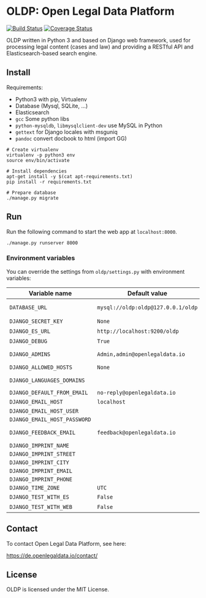 # OLDP: Open Legal Data Platform

[![Build Status](https://travis-ci.org/openlegaldata/oldp.svg?branch=master)](https://travis-ci.org/openlegaldata/oldp) [![Coverage Status](https://coveralls.io/repos/github/openlegaldata/oldp/badge.svg?branch=master)](https://coveralls.io/github/openlegaldata/oldp?branch=master)


OLDP written in Python 3 and based on Django web framework, used for processing legal content (cases and law) and
providing a RESTful API and Elasticsearch-based search engine.

## Install

Requirements:
- Python3 with pip, Virtualenv
- Database (Mysql, SQLite, ...)
- Elasticsearch
- `gcc` Some python libs
- `python-mysqldb`, `libmysqlclient-dev` use MySQL in Python
- `gettext` for Django locales with msguniq
- `pandoc` convert docbook to html (import GG)

```
# Create virtualenv
virtualenv -p python3 env
source env/bin/activate

# Install dependencies
apt-get install -y $(cat apt-requirements.txt)
pip install -r requirements.txt

# Prepare database
./manage.py migrate
```

## Run

Run the following command to start the web app at `localhost:8000`.

```
./manage.py runserver 8000
```

### Environment variables

You can override the settings from `oldp/settings.py` with environment variables:

| Variable name | Default value | Comment |
| ------------- | ------------- | ------- |
| `DATABASE_URL` | `mysql://oldp:oldp@127.0.0.1/oldp` | Path to database (usually mysql or sqlite) |
| `DJANGO_SECRET_KEY` | `None` | Set this in production mode |
| `DJANGO_ES_URL` | `http://localhost:9200/oldp` | Elasticsearch |
| `DJANGO_DEBUG` | `True` | Dev or production |
| `DJANGO_ADMINS` | `Admin,admin@openlegaldata.io` | Format: `Foo,foo@site.com;Bar,bar@site.com` |
| `DJANGO_ALLOWED_HOSTS` | `None` | Format: `foo.com,bar.net` |
| `DJANGO_LANGUAGES_DOMAINS` | | Format: `{'de.foo.com':'de','fr.foo.com':'fr'}` |
| `DJANGO_DEFAULT_FROM_EMAIL` | `no-reply@openlegaldata.io` | |
| `DJANGO_EMAIL_HOST` | `localhost` | ... |
| `DJANGO_EMAIL_HOST_USER` | | |
| `DJANGO_EMAIL_HOST_PASSWORD` | | |
| `DJANGO_FEEDBACK_EMAIL` | `feedback@openlegaldata.io` | Messages from feedback widget are sent to this address. |
| `DJANGO_IMPRINT_NAME` | | |
| `DJANGO_IMPRINT_STREET` | | |
| `DJANGO_IMPRINT_CITY` | | |
| `DJANGO_IMPRINT_EMAIL` | | |
| `DJANGO_IMPRINT_PHONE` | | |
| `DJANGO_TIME_ZONE` | `UTC` | |
| `DJANGO_TEST_WITH_ES` | `False` | Run tests that require Elasticsearch |
| `DJANGO_TEST_WITH_WEB` | `False` | Run tests that require web access |


## Contact

To contact Open Legal Data Platform, see here:

https://de.openlegaldata.io/contact/

## License

OLDP is licensed under the MIT License.
